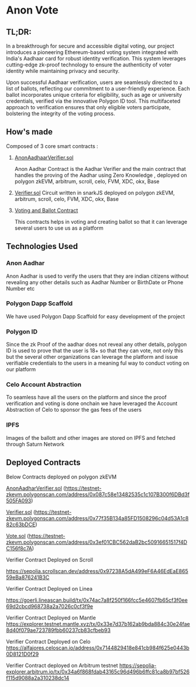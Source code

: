 

# **Anon Vote**

## TL;DR:
In a breakthrough for secure and accessible digital voting, our project introduces a pioneering Ethereum-based voting system integrated with India's Aadhaar card for robust identity verification. This system leverages cutting-edge zk-proof technology to ensure the authenticity of voter identity while maintaining privacy and security.

Upon successful Aadhaar verification, users are seamlessly directed to a list of ballots, reflecting our commitment to a user-friendly experience. Each ballot incorporates unique criteria for eligibility, such as age or university credentials, verified via the innovative Polygon ID tool. This multifaceted approach to verification ensures that only eligible voters participate, bolstering the integrity of the voting process.

## How's made

Composed of 3 core smart contracts :

1. [AnonAadhaarVerifier.sol](smart-contracts/contracts/AnonAadhaarVerifier.sol)

    Anon Aadhar Contract is the Aadhar Verifier and the main contract that handles the proving of the Aadhar using Zero Knowledge , deployed on polygon zkEVM, arbitrum, scroll, celo, FVM, XDC, okx, Base


2. [Verifier.sol](smart-contracts/contracts/Verifier.sol)
Circuit written in snarkJS deployed on polygon zkEVM, arbitrum, scroll, celo, FVM, XDC, okx, Base

3. [Voting and Ballot Contract](src/core/MultichainGovernorVotesAdapter.sol)

    This contracts helps in voting and creating ballot so that it can leverage several users to use us as a platform



## Technologies Used

### Anon Aadhar

Anon Aadhar is used to verify the users that they are indian citizens without revealing any other details such as Aadhar Number or BirthDate or Phone Number etc 

### Polygon Dapp Scaffold

We have used Polygon Dapp Scaffold for easy development of the project 

### Polygon ID

Since the zk Proof of the aadhar does not reveal any other details, polygon ID is used to prove that the user is 18+ so that they can vote, not only this but the several other organizations can leverage the platform and issue verifiable credentials to the users in a meaning ful way to conduct voting on our platform 
### Celo Account Abstraction

To seamless have all the users on the platform and since the proof verification and voting is done onchain we have leveraged the Account Abstraction of Celo to sponsor the gas fees of the users

### IPFS

Images of the ballott and other images are stored on IPFS and fetched through Saturn Network

## **Deployed Contracts**

Below Contracts deployed on polygon zkEVM

[AnonAadharVerifier.sol](smart-contracts/contracts/AnonAadhaarVerifier.sol) (https://testnet-zkevm.polygonscan.com/address/0x087c58e13482535c1c107B300f6DBd3f505FA093)

[Verifier.sol](smart-contracts/contracts/Verifier.sol)  (https://testnet-zkevm.polygonscan.com/address/0x77f35B134a85FD1508296c04d53A1c882c63bDCE) 

[Vote.sol](smart-contracts/contracts/Vote.sol) (https://testnet-zkevm.polygonscan.com/address/0x3ef01CBC562daB2bc50916651517f4DC156f8c7A)

Verifier Contract Deployed on Scroll

https://sepolia.scrollscan.dev/address/0x97238A5dA499eF6A46EdEaE86559eBa876241B3C

Verifier Contract Deployed on Linea

https://goerli.lineascan.build/tx/0x74ac7a8f250f166fcc5e4607fb65cf3f0ee69d2cbcd968738a2a7026c0cf3f9e

Verifier Contract Deployed on Mantle
https://explorer.testnet.mantle.xyz/tx/0x33e7d37b162ab9bda884c30e24fae8d40f079ae723789fbb60237cb83cfbeb93

Verifier Contract Deployed on Celo
https://alfajores.celoscan.io/address/0x7144829418e841cb984f625e0443b0D8121D0f29

Verifier Contract deployed on Arbitrum testnet 
https://sepolia-explorer.arbitrum.io/tx/0x34a6f868fdab43165c96d496b6ffc81ca8b97bf526f115d9088a2a310238dc14
```
